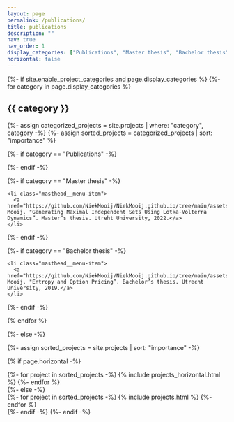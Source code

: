 ```yaml
---
layout: page
permalink: /publications/
title: publications
description: ""
nav: true
nav_order: 1
display_categories: ["Publications", "Master thesis", "Bachelor thesis"]
horizontal: false
---
```


<!-- pages/publications.md -->
<div class="projects">
{%- if site.enable_project_categories and page.display_categories %}
  <!-- Display categorized projects -->
  {%- for category in page.display_categories %}
  <h2 class="category">{{ category }}</h2>
  {%- assign categorized_projects = site.projects | where: "category", category -%}
  {%- assign sorted_projects = categorized_projects | sort: "importance" %}
  <!-- Generate cards for each project -->
  
  {%- if category == "Publications" -%}
    
  {%- endif -%}
  
  {%- if category == "Master thesis" -%}
  
    <li class="masthead__menu-item">
      <a href="https://github.com/NiekMooij/NiekMooij.github.io/tree/main/assets/pdf/NiekMooijMasterThesisGeneratingMaximalIndependentSetsUsingLotkaVolterraDynamics.pdf">M.N. Mooij. "Generating Maximal Independent Sets Using Lotka-Volterra Dynamics”. Master’s thesis. Utreht University, 2022.</a>
    </li>
  
<!--   <a href="https://github.com/NiekMooij/NiekMooij.github.io/tree/main/assets/pdf/NiekMooijMasterThesisGeneratingMaximalIndependentSetsUsingLotkaVolterraDynamics.pdf"> M.N. Mooij. "Generating Maximal Independent Sets Using Lotka-Volterra Dynamics”. Master’s thesis. Utrecht University, 2022. </a>
   -->

  {%- endif -%}
  
  {%- if category == "Bachelor thesis" -%}

    <li class="masthead__menu-item">
      <a href="https://github.com/NiekMooij/NiekMooij.github.io/tree/main/assets/pdf/NiekMooijBachelorThesisEntropyAndOptionPricing.pdf">M.N. Mooij. "Entropy and Option Pricing”. Bachelor’s thesis. Utrecht University, 2019.</a>
    </li>
    
  {%- endif -%}
  
  {% endfor %}

{%- else -%}
<!-- Display projects without categories -->
  {%- assign sorted_projects = site.projects | sort: "importance" -%}
  <!-- Generate cards for each project -->
  {% if page.horizontal -%}
  <div class="container">
    <div class="row row-cols-2">
    {%- for project in sorted_projects -%}
      {% include projects_horizontal.html %}
    {%- endfor %}
    </div>
  </div>
  {%- else -%}
  <div class="grid">
    {%- for project in sorted_projects -%}
      {% include projects.html %}
    {%- endfor %}
  </div>
  {%- endif -%}
{%- endif -%}
</div>

 

